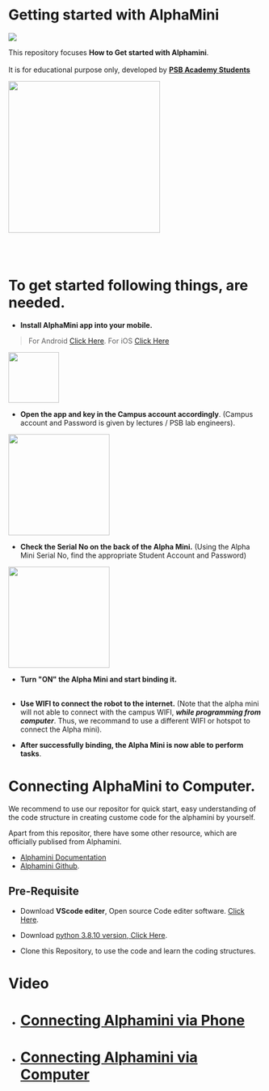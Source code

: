 # Getting started with AlphaMini

![](https://i.pinimg.com/736x/4c/4e/f6/4c4ef6a1432bb3587c54e1fc77e4c1c2.jpg)

This repository focuses **How to Get started with Alphamini**. 
<br></br>
It is for educational purpose only, developed by [**PSB Academy Students**](https://www.psb-academy.edu.sg/)

<img src="https://i.pinimg.com/736x/4c/4e/f6/4c4ef6a1432bb3587c54e1fc77e4c1c2.jpg" height="300"/>

<br></br>

# To get started following things, are needed.
*    **Install AlphaMini app into your mobile.**

> For Android [Click Here](https://play.google.com/store/apps/details?id=com.ubtechinc.alpha.mini.edu&hl=en_SG&pli=1).
   For iOS [Click Here](https://apps.apple.com/us/app/alphamini/id1471118209) 
<img src="https://i.pinimg.com/736x/16/bb/db/16bbdbe0e2e93e8bfb8d51487d09f7be.jpg" height="100"/>

*  **Open the app and key in the Campus account accordingly**. (Campus account and Password is given by lectures / PSB lab engineers).
<img src="https://i.pinimg.com/736x/7d/ee/ed/7deeed5d7be0479b445b1ffe0868802f.jpg" height="200"/>

*  **Check the Serial No on the back of the Alpha Mini.** (Using the Alpha Mini Serial No, find the appropriate Student Account and Password)
<img src="https://i.pinimg.com/736x/d2/b9/36/d2b93690519fb74dfecf5198857eeeb9.jpg" height="200"/>


* **Turn "ON" the Alpha Mini and start binding it.**
<br></br>

* **Use WIFI to connect the robot to the internet.**  (Note that the alpha mini will not able to connect with the campus WIFI, **_while programming from computer_**. Thus, we recommand to use a different WIFI or hotspot to connect the Alpha mini).

* **After successfully binding, the Alpha Mini is now able to perform tasks**.  


# Connecting AlphaMini to Computer.

We recommend to use our repositor for quick start, easy understanding of the code structure in creating custome code for the alphamini by yourself.

Apart from this repositor, there have some other resource, which are officially publised from Alphamini.
* [Alphamini Documentation](https://docs.ubtrobot.com/alphamini/python-sdk-en/)  
* [Alphamini Github](https://github.com/marklogg/mini_demo).


## Pre-Requisite

* Download **VScode editer**, Open source Code editer software. [Click Here](https://code.visualstudio.com/).

* Download [python 3.8.10 version, Click Here](https://www.python.org/downloads/release/python-3810/).

* Clone this Repository, to use the code and learn the coding structures.

# Video 

* # [Connecting Alphamini via Phone](https://youtu.be/gDOofyNAFEs?si=ig3nbakgSx-nsBwF)




* # [Connecting Alphamini via Computer](https://youtu.be/i5M28vM3Qos?si=XaiIN1O2XT7gxjO-)





     





